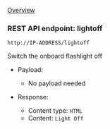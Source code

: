 [Overview](_overview.md) 

### REST API endpoint: lightoff

`http://IP-ADDRESS/lightoff`


Switch the onboard flashlight off

- Payload:
    - No payload needed

- Response:
  - Content type: `HTML`
  - Content: `Light Off`